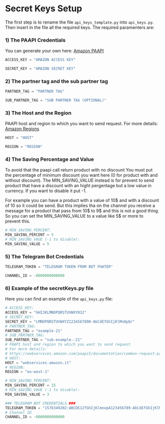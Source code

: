 # Secret Keys Setup

The first step is to rename the file `api_keys_template.py` into `api_keys.py`. Then insert in the file all the required keys.
The required paramenters are:

### 1) The PAAPI Credentials
You can generate your own here: <a href="https://programma-affiliazione.amazon.it/assoc_credentials/home">Amazon PAAPI</a>

```python
ACCESS_KEY = "AMAZON ACCESS KEY"

SECRET_KEY = "AMAZON SECRET KEY"
```

### 2) The partner tag and the sub partner tag

```python
PARTNER_TAG = "PARTNER TAG"

SUB_PARTNER_TAG = "SUB PARTNER TAG (OPTIONAL)"
```

### 3) The Host and the Region
PAAPI host and region to which you want to send request. For more details: <a href="https://webservices.amazon.com/paapi5/documentation/common-request-parameters.html#host-and-region">Amazon Regions</a>
```python
HOST = "HOST"

REGION = "REGION"
```

### 4) The Saving Percentage and Value
To avoid that the paapi call return product with no discount You must put the percentage of minimum discount you want here (0 for product with and without discount). The MIN_SAVING_VALUE instead is for prevent to send product that have a discount with an hight pergentage but a low value in currency. If you want to disable it put -1.

For example you can have a product with a value of 10$ and with a discount of 10 so it could be send. But this implies tha on the channel you receive a message for a product that pass from 10$ to 9$ and this is not a good thing. So you can set the MIN_SAVING_VALUE to a value like 5$ or more to prevent this.

```python
# MIN_SAVING_PERCENT:
MIN_SAVING_PERCENT = 5
# MIN_SAVING_VAUE (-1 to disable):
MIN_SAVING_VALUE = 5
```

### 5) The Telegram Bot Credentials
```python
TELEGRAM_TOKEN = "TELEGRAM TOKEN FROM BOT FHATER"

CHANNEL_ID = -0000000000000
```

### 6) Example of the secretKeys.py file
Here you can find an example of the `api_keys.py` file:
```python
# ACCESS_KEY:
ACCESS_KEY = "GHIJKLMNOPQRSTUVWXY012"
# SECRET_KEY:
SECRET_KEY = "LMNOPQRSTUVWXYZ1234567890-AbCdEfGhIjKlMnOpQr"
# PARTNER_TAG:
PARTNER_TAG = "example-21"
# SUB_PARTNER_TAG:
SUB_PARTNER_TAG = "sub-example--21"
# PAAPI host and region to which you want to send request
# For more details: 
# https://webservices.amazon.com/paapi5/documentation/common-request-parameters.html#host-and-region
# HOST:
HOST = "webservices.amazon.it"
# REGION:
REGION = "eu-west-1"

# MIN_SAVING_PERCENT:
MIN_SAVING_PERCENT = 15
# MIN_SAVING_VAUE (-1 to disable):
MIN_SAVING_VALUE = 3

### TELEGRAM BOT CREDENTIALS ###
TELEGRAM_TOKEN = "1576349202:ABCDE12fGhIjKlmnopA123456789-AbCdEfGhIjKlMnOpQr"
# Channel ID
CHANNEL_ID = -0000000000000

```